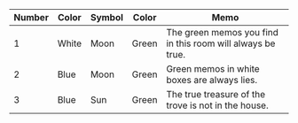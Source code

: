 
| Number | Color | Symbol | Color | Memo                                                       |
| ------ | ----- | ------ | ----- | ---------------------------------------------------------- |
| 1      | White | Moon   | Green | The green memos you find in this room will always be true. |
| 2      | Blue  | Moon   | Green | Green memos in white boxes are always lies.                |
| 3      | Blue  | Sun    | Green | The true treasure of the trove is not in the house.        |
